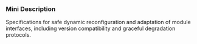 ### Mini Description

Specifications for safe dynamic reconfiguration and adaptation of module interfaces, including version compatibility and graceful degradation protocols.
